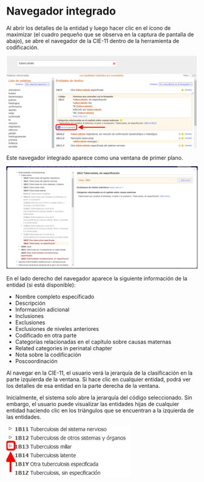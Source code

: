 ﻿# Navegador integrado

Al abrir los detalles de la entidad y luego hacer clic en el ícono de maximizar (el cuadro pequeño que se observa en la captura de pantalla de abajo), se abre el navegador de la CIE-11 dentro de la herramienta de codificación.

![screenshot of Coding Tool browser link](img/browser-link-v4.png "Enlace al navegador")

Este navegador integrado aparece como una ventana de primer plano.

![screenshot of Coding Tool integrated browser](img/browser-v4.png "Navegador integrado")

En el lado derecho del navegador aparece la siguiente información de la entidad (si está disponible):

- Nombre completo especificado
- Descripción
- Información adicional
- Inclusiones
- Exclusiones
- Exclusiones de niveles anteriores
- Codificado en otra parte
- Categorías relacionadas en el capítulo sobre causas maternas
- Related categories in perinatal chapter
- Nota sobre la codificación
- Poscoordinación

Al navegar en la CIE-11, el usuario verá la jerarquía de la clasificación en la parte izquierda de la ventana. Si hace clic en cualquier entidad, podrá ver los detalles de esa entidad en la parte derecha de la ventana.

Inicialmente, el sistema solo abre la jerarquía del código seleccionado. Sin embargo, el usuario puede visualizar las entidades hijas de cualquier entidad haciendo clic en los triángulos que se encuentran a la izquierda de las entidades. 

![screenshot of Coding Tool integrated browser open children](img/browser-triangle.png "Cómo abrir entidades hijas en el navegador integrado")

